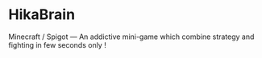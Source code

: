 # HikaBrain
Minecraft / Spigot — An addictive mini-game which combine strategy and fighting in few seconds only !
